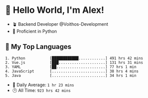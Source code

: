 # 👋 Hello World, I'm Alex!

- 🪴 Backend Developer @Voithos-Development
- 🐍 Proficient in Python

## 💚 My Top Languages
```
1. Python           [████████████............] 491 hrs 42 mins
2. Vue.js           [███.....................] 131 hrs 31 mins
3. YAML             [██......................] 77 hrs 1 min
4. JavaScript       [........................] 38 hrs 4 mins
5. Java             [........................] 34 hrs 1 min
```
- 💪 Daily Average: `1 hr 23 mins`
- 🕑 All Time: `923 hrs 42 mins`